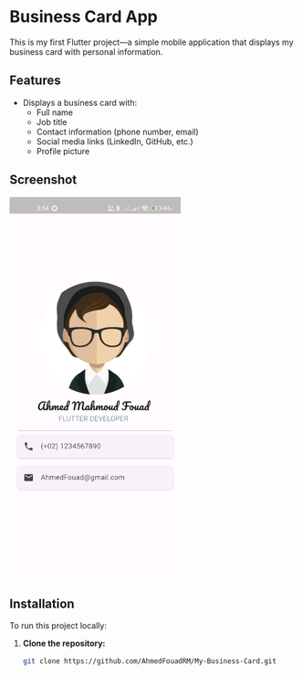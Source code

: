 # Business Card App

This is my first Flutter project—a simple mobile application that displays my business card with personal information.

## Features

- Displays a business card with:
  - Full name
  - Job title
  - Contact information (phone number, email)
  - Social media links (LinkedIn, GitHub, etc.)
  - Profile picture

## Screenshot

<!-- Add a screenshot of your app here when available -->
<img src="Screenshot/Screenshot.jpg" width="300">

## Installation

To run this project locally:

1. **Clone the repository:**

   ```bash
   git clone https://github.com/AhmedFouadRM/My-Business-Card.git
